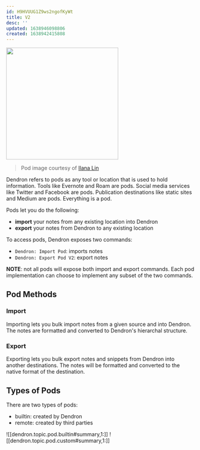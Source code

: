 ```yaml
---
id: H9HVUUG1Z9ws2ngofKyWt
title: V2
desc: ''
updated: 1638946098806
created: 1638942415808
---
```


<img src="https://foundation-prod-assetspublic53c57cce-8cpvgjldwysl.s3-us-west-2.amazonaws.com/assets/images/pods.png" height="300px"/>

> Pod image courtesy of [Ilana Lin](https://www.instagram.com/ilana_lin/)

Dendron refers to pods as any tool or location that is used to hold information. Tools like Evernote and Roam are pods. Social media services like Twitter and Facebook are pods. Publication destinations like static sites and Medium are pods. Everything is a pod.

Pods let you do the following:

- **import** your notes from any existing location into Dendron
- **export** your notes from Dendron to any existing location

To access pods, Dendron exposes two commands:

- `Dendron: Import Pod`: imports notes 
- `Dendron: Export Pod V2`: export notes 

**NOTE**: not all pods will expose both import and export commands. Each pod implementation can choose to implement any subset of the two commands. 

## Pod Methods

### Import

Importing lets you bulk import notes from a given source and into Dendron. The notes are formatted and converted to Dendron's hierarchal structure.

### Export

Exporting lets you bulk export notes and snippets from Dendron into another destinations. The notes will be formatted and converted to the native format of the destination.

## Types of Pods

There are two types of pods:

- builtin: created by Dendron 
- remote: created by third parties

![[dendron.topic.pod.builtin#summary,1:]]
![[dendron.topic.pod.custom#summary,1:]]

